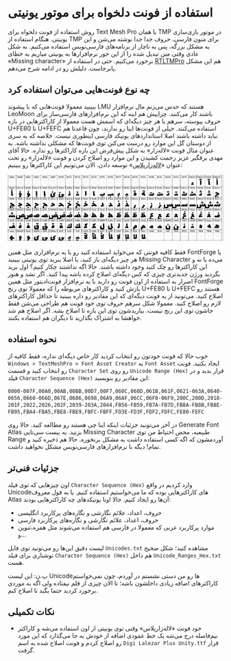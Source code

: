 # استفاده از فونت دلخواه برای موتور یونیتی

روش استفاده از فونت دلخواه برای Text Mesh Pro یا همان TMP در موتور بازی‌سازی یونیتی.
هنگام استفاده از TMP برای متون فارسی، حروف جدا جدا نوشته می‌شن و این یه مشکل بزرگه، پس به ناچار از برنامه‌های فارسی‌نویس استفاده می‌کنیم.
به شکل عادی وقتی متن تبدیل شده را از این جور نرم‌افزارها به یونیتی میاریم به خطای «Missing character» برخورد می‌کنیم. حتی در استفاده از [RTLTMPro](https://github.com/pnarimani/RTLTMPro) هم این مشکل پابرجاست. دلیلش رو در ادامه شرح می‌دهم.

## چه نوع فونت‌هایی می‌توان استفاده کرد

ببینید معمولا فونت‌هایی که با پیشوند LMU هستند که حدس می‌زنم مال نرم‌افزار LeoMoon باشند کار می‌کنند.
چراییش هم اینه که این نرم‌افزارهای فارسی‌ساز برای حروف پیوسته، سرهم یا هر چیز دیگه‌ای که اسمش هست معمولا از کاراکترهایی در بازه U+FE80 تا U+FEFC استفاده می‌کنند. خیلی از فونت‌ها اینا رو ندارند، چون قاعدتا هم نباید داشته باشند اصلا استانداردهای یونیکد فارسی اینطوری نیست. خلاصه که یه سری از دوستان گل این موارد رو درست می‌کنن توی فونت‌ها که مشکلی نداشته باشه. به عنوان مثال فونت «لاله‌زار» به شکل پیش‌فرض این بازه کاراکترها رو نداره.
حالا آقای مهدی برقگیر عزیز زحمت کشیدن و این موارد رو اصلاح کردن و فونت «لاله‌زار» رو تحت عنوان «[لاله‌زارپلاس](https://digifonts.ir/?p=6343)» توسعه دادن. الان می‌تونیم این کاراکترها رو ببینیم:

![LalezarPlusCharacters](./LalezarPlusCharacters.jpg?raw=true)

فقط کافیه فونتی که می‌خواید استفاده کنید رو با یه نرم‌افزاری مثل همین FontForge یا هر چیز دیگه‌ای باز کنید، یا اصلا ببرید توی یونیتی ببینید Missing Character می‌ده یا نه و این کاراکترها رو چک کنید وجود داشته باشند. حالا اگه نداشتند چکار کنیم؟ اول برید بگردید ورژن جدیدتری چیزی که کس دیگه‌ای اصلاح کرده باشه پیدا کنید. اگر نشد و هنوز اصرار به استفاده از اون فونت رو دارید با یه نرم‌افزار فونت‌ادیتور مثل همین FontForge بازش کنید و کاراکترهای مربوطه را که معمولا توی رنج U+FE80 تا U+FEFC هستند رو اصلاح کنید. می‌تونید از یه فونت دیگه‌ای که این مقادیر رو داره ببینید تا حداقل کاراکترهای لازم رو اصلاح کنید. معمولا شکل سرهم حروف توی خود فونت هم طراحی می‌شن فقط جاشون توی این رنج نیست، بیاریدشون توی این بازه تا اصلاح بشه. اگر اصلاح هم شد خواهشا به اشتراک بگذارید تا دیگران هم استفاده بکنند.

## نحوه استفاده

خوب حالا که فونت خودتون رو انتخاب کردید کار خاص دیگه‌ای نداره، فقط کافیه از `Windows > TextMeshPro > Font Asset Creator` یه `Font Asset` ایجاد بکنید. فونت رو انتخاب کنید و قسمت `Character Set` رو روی `Unicode Range (Hex)` قرار بدید و در فیلد `Character Sequence (Hex)` این مقادیر رو بنویسید:

```
0000-007F,00A0,00AB,00BB,00D7,00F7,060C,060D,061B,061F,0621-063A,0640-0656,0660-066D,067E,0686,0698,06A9,06AF,06CC,06F0-06F9,200C,200D,2018-201F,2022,2026,202F,2039-203A,2044,FB56-FB59,FB7A-FB7D,FB8A-FB8B,FB8E-FB95,FBA4-FBA5,FBE8-FBE9,FBFC-FBFF,FD3E-FD3F,FDF2,FDFC,FE80-FEFC
```

در آخر می‌تونید جزئیات اینکه اینا چی هستند رو مطالعه کنید. حالا روی Generate Font Atlas بزنید. یه بیست سی‌تایی Missing Character طبیعیه، محض احتیاط من توی Range آوردمشون که اگه کسی استفاده داشت به مشکل برنخوره. حالا هم ذخیره کنید و تمام! دیگه با نرم‌افزارهای فارسی‌نویس مشکل نخواهید داشت.

## جزئیات فنی‌تر

اون چیزهایی که توی فیلد `Character Sequence (Hex)` وارد کردیم در واقع Unicodeهای کاراکترهایی بوده که ما می‌خواستیم استفاده کنیم. یا به قول معروف Atlas آن‌ها رو ایجاد کنیم. حالا اونا یونیکدهای چه کاراکترهایی بودند:

- حروف، اعداد، علائم نگارشی و نگاره‌های پرکاربرد انگلیسی
- حروف، اعداد، علائم نگارشی و نگاره‌های پرکاربرد فارسی
- موارد پرکاربرد عربی که معمولا در فارسی هم استفاده می‌شوند مثل همزه،تنوین و...

لیست دقیق این‌ها رو می‌تونید توی فایل `Unicodes.txt` مشاهده کنید؛ شکل صحیح نوشتاری برای فیلد `Character Sequence (Hex)` هم داخل `Unicode_Ranges_Hex.txt` هست.

پ.ن: این لیست Unicodeها رو من دستی نشستم در آوردم، چون نمی‌خواستم کاراکترهای اضافه زیادی داخلشون باشه؛ تا الان چیزی از قلم نیفتاده ولی اگه به موردی برخورد کردید حتما بگید تا اصلاح کنم.

## نکات تکمیلی

- خود فونت «لاله‌زارپلاس» وقتی توی یونیتی از اون استفاده می‌شه و کاراکتر نیم‌فاصله درج می‌شه یک خط عمودی اضافه از خودش به جا می‌گذارد که این مورد رو اصلاح کردم و فونت اصلاح شده به اسم `Digi Lalezar Plus Unity.ttf` قرار گرفت.
